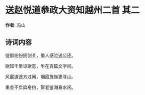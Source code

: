 # 送赵悦道叅政大资知越州二首  其二

**作者**: 冯山

## 诗词内容

徒御纷纷拥剑关，蜀人感泣送公还。

欲知千里讴歌意，半在百篇文字间。

风霰道途方过阙，烟霞旌旆更寻山。

重金不负扁舟约，贺老鉴湖春水闲。

